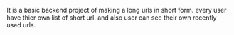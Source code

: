 It is a basic backend project of making a long urls in short form.
every user have thier own list of short url.
and also user can see their own recently used urls.
